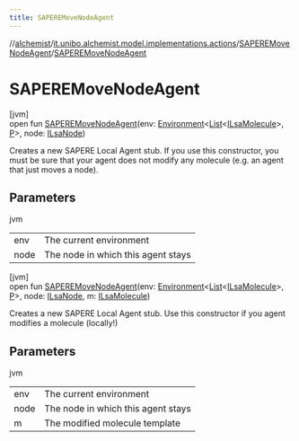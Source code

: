 ```yaml
---
title: SAPEREMoveNodeAgent
---
```

//[alchemist](../../../index.html)/[it.unibo.alchemist.model.implementations.actions](../index.html)/[SAPEREMoveNodeAgent](index.html)/[SAPEREMoveNodeAgent](-s-a-p-e-r-e-move-node-agent.html)



# SAPEREMoveNodeAgent



[jvm]\
open fun [SAPEREMoveNodeAgent](-s-a-p-e-r-e-move-node-agent.html)(env: [Environment](../../it.unibo.alchemist.model.interfaces/-environment/index.html)<[List](https://docs.oracle.com/javase/8/docs/api/java/util/List.html)<[ILsaMolecule](../../it.unibo.alchemist.model.interfaces/-i-lsa-molecule/index.html)>, [P](../../it.unibo.alchemist.model.implementations.linkingrules/-selective-adaptive-range/index.html)>, node: [ILsaNode](../../it.unibo.alchemist.model.interfaces/-i-lsa-node/index.html))



Creates a new SAPERE Local Agent stub. If you use this constructor, you must be sure that your agent does not modify any molecule (e.g. an agent that just moves a node).



## Parameters


jvm

| | |
|---|---|
| env | The current environment |
| node | The node in which this agent stays |





[jvm]\
open fun [SAPEREMoveNodeAgent](-s-a-p-e-r-e-move-node-agent.html)(env: [Environment](../../it.unibo.alchemist.model.interfaces/-environment/index.html)<[List](https://docs.oracle.com/javase/8/docs/api/java/util/List.html)<[ILsaMolecule](../../it.unibo.alchemist.model.interfaces/-i-lsa-molecule/index.html)>, [P](../../it.unibo.alchemist.model.implementations.linkingrules/-selective-adaptive-range/index.html)>, node: [ILsaNode](../../it.unibo.alchemist.model.interfaces/-i-lsa-node/index.html), m: [ILsaMolecule](../../it.unibo.alchemist.model.interfaces/-i-lsa-molecule/index.html))



Creates a new SAPERE Local Agent stub. Use this constructor if you agent modifies a molecule (locally!)



## Parameters


jvm

| | |
|---|---|
| env | The current environment |
| node | The node in which this agent stays |
| m | The modified molecule template |




